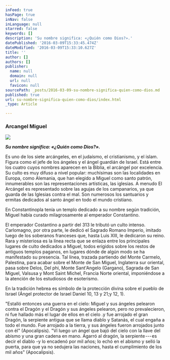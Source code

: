 ```yaml
---
inFeed: true
hasPage: true
inNav: false
inLanguage: null
starred: false
keywords: []
description: 'Su nombre significa: «¿Quién como Dios?».'
datePublished: '2016-03-09T15:33:45.474Z'
dateModified: '2016-03-09T15:33:10.627Z'
title: ''
author: []
authors: []
publisher:
  name: null
  domain: null
  url: null
  favicon: null
sourcePath: _posts/2016-03-09-su-nombre-significa-quien-como-dios.md
published: true
url: su-nombre-significa-quien-como-dios/index.html
_type: Article

---
```

### Arcangel Miguel
![](https://the-grid-user-content.s3-us-west-2.amazonaws.com/0d6ee12a-fc92-452f-af90-82d9995fe17f.jpg)

**_Su nombre significa: «¿Quién como Dios?»._**

Es uno de los siete arcángeles, en el judaísmo, el cristianismo, y el islam. Figura como el jefe de los ángeles y el ángel guardián de Israel. Está entre los cuatro cuyos nombres aparecen en la Biblia, el arcángel por excelencia. Su culto es muy difuso a nivel popular: muchísimas son las localidades en Europa, como Alemania, que han elegido a Miguel como santo patrón, innumerables son las representaciones artísticas, las iglesias. A menudo El Arcángel es representado sobre las agujas de los campanarios, ya que guarda de las Iglesias contra el mal. Son numerosos los santuarios y ermitas dedicados al santo ángel en todo el mundo cristiano.

En Constantinopla tenía un templo dedicado a su nombre según tradición, Miguel había curado milagrosamente al emperador Constantino.

El emperador Costantino a partir del 313 le tributó un culto intenso. Carlomagno, por otra parte, le dedicó el Sagrado Romano Imperio, imitado luego de los soberanos franceses que, hasta Luis XIII, le dedicaron su reino. Rara y misteriosa es la línea recta que se enlaza entre los principales lugares de culto dedicados a Miguel, todos erigidos sobre los restos de antiguos templos paganos, en lugares dónde de algún modo se ha manifestado su presencia. Tal línea, trazada partiendo del Monte Carmelo, Palestina, para acabar sobre el Monte de San Miguel, Inglaterra sur oriental, pasa sobre Delos, Del phi, Monte Sant'Angelo (Gargano), Sagrada de San Miguel, Valsusa y Mont Saint Michel, Francia Norte oriental, imponiéndose a la atención de los estudiosos de esoterismo.

En la tradición hebrea es símbolo de la protección divina sobre el pueblo de Israel (Ángel protector de Israel Daniel 10, 13 y 21;y 12, 1).

"Estalló entonces una guerra en el cielo: Miguel y sus ángeles pelearon contra el Dragón y el Dragón y sus ángeles pelearon, pero no prevalecieron, ni fue hallado más el lugar de ellos en el cielo .y fue arrojado el gran Dragón, la serpiente antigua que se llama diablo y Satanás, el cual engaña a todo el mundo. Fue arrojado a la tierra, y sus ángeles fueron arrojados junto con él" (Apocalipsis). "Ví luego un ángel que bajó del cielo con la llave del abismo y una gran cadena en mano. Agarró al dragón, la serpiente --- es decir el diablo -y lo encadenó por mil años; lo echó en el abismo y selló la puerta, para que ya no sedujera las naciones, hasta el cumplimiento de los mil años" (Apocalipsis).
